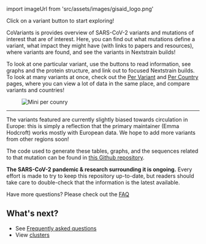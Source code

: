 import imageUrl from 'src/assets/images/gisaid_logo.png'

Click on a variant button to start exploring!

CoVariants is provides overview of SARS-CoV-2 variants and mutations of interest that are of interest. Here, you can find out what mutations define a variant, what impact they might have (with links to papers and resources), where variants are found, and see the variants in Nextstrain builds!

To look at one particular variant, use the buttons to read information, see graphs and the protein structure, and link out to focused Nextstrain builds.
To look at many variants at once, check out the [Per Variant](/per-variant) and [Per Country](/per-country) pages, where you can view a lot of data in the same place, and compare variants and countries!

<figure className="text-center">
  <img src={imageUrl} alt="Mini per counry"/>
</figure>

---

The variants featured are currently slightly biased towards circulation in Europe: this is simply a reflection that the primary maintainer (Emma Hodcroft) works mostly with European data.
We hope to add more variants from other regions soon!

The code used to generate these tables, graphs, and the sequences related to that mutation can be found in [this Github repository](https://github.com/hodcroftlab/covariants/).

**The SARS-CoV-2 pandemic & research surrounding it is ongoing.** Every effort is made to try to keep this repository up-to-date, but readers should take care to double-check that the information is the latest available.

Have more questions? Please check out the [FAQ](/faq)

## What's next?

- See [Frequently asked questions](/faq)
- View [clusters](/)
